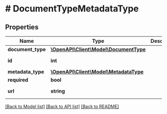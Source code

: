 # # DocumentTypeMetadataType

## Properties

Name | Type | Description | Notes
------------ | ------------- | ------------- | -------------
**document_type** | [**\OpenAPI\Client\Model\DocumentType**](DocumentType.md) |  | [optional] 
**id** | **int** |  | [optional] [readonly] 
**metadata_type** | [**\OpenAPI\Client\Model\MetadataType**](MetadataType.md) |  | [optional] 
**required** | **bool** |  | [optional] 
**url** | **string** |  | [optional] [readonly] 

[[Back to Model list]](../../README.md#documentation-for-models) [[Back to API list]](../../README.md#documentation-for-api-endpoints) [[Back to README]](../../README.md)


